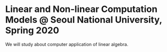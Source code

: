 # Linear and Non-linear Computation Models @ Seoul National University, Spring 2020

We will study about computer application of linear algebra.
